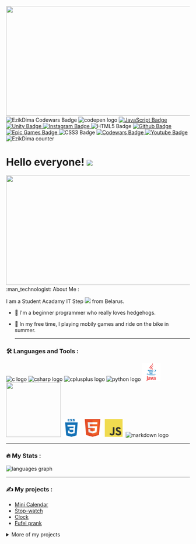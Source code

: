 <div align="center">
<img src="https://media1.giphy.com/media/v1.Y2lkPTc5MGI3NjExMTdnZnlpZ2E5N21rbzl1YWc0czlveW9pdnhqdjdxbjdseHR0ZW0zYiZlcD12MV9pbnRlcm5hbF9naWZfYnlfaWQmY3Q9Zw/zOvBKUUEERdNm/giphy.gif" width="600" height="300"/>
</div>
   <div id="badges">
   <img src="https://www.codewars.com/users/Student2009/badges/large" alt="EzikDima Codewars Badge"/>
   <img src="https://img.shields.io/static/v1?message=Codepen&logo=codepen&label=&color=000000&logoColor=white&labelColor=&style=for-the-badge" alt="codepen logo"  />
   <a href="">
   <img src="https://img.shields.io/badge/JavaScript-F7DF1E.svg?style=for-the-badge&logo=JavaScript&logoColor=black" alt="JavaScript Badge"/>
  <img src="https://img.shields.io/badge/Unity-FFFFFF.svg?style=for-the-badge&logo=Unity&logoColor=black" alt="Unity Badge"/>
  <a href="https://media.zenfs.com/en/augustman_my_848/bef60c8c6c0366a8b8eb096de9077744">
    <img src="https://img.shields.io/badge/Instagram-E4405F.svg?style=for-the-badge&logo=Instagram&logoColor=white" alt="Instagram Badge"/>
  </a>   
    <img src="https://img.shields.io/badge/HTML5-E34F26.svg?style=for-the-badge&logo=HTML5&logoColor=white" alt="HTML5 Badge"/>
  <a href="https://github.com/EzikDima">
    <img src="https://img.shields.io/badge/GitHub-181717.svg?style=for-the-badge&logo=GitHub&logoColor=white" alt="Github Badge"/>
  </a>
  <a href="https://store.epicgames.com/u/a16b212311a14bfeb771cb2e7e266275">
    <img src="https://img.shields.io/badge/Epic%20Games-313131.svg?style=for-the-badge&logo=Epic-Games&logoColor=white" alt="Epic Games Badge"/>
  </a>
    <img src="https://img.shields.io/badge/CSS3-1572B6.svg?style=for-the-badge&logo=CSS3&logoColor=white" alt="CSS3 Badge"/>
  <a href="https://www.codewars.com/users/EzikDima">
    <img src="https://img.shields.io/badge/Codewars-B1361E.svg?style=for-the-badge&logo=Codewars&logoColor=white" alt="Codewars Badge"/>
  </a>
  <a href="https://www.tubefilter.com/wp-content/uploads/2019/07/youtube-creators-competition.jpg">
    <img src="https://img.shields.io/badge/YouTube-red?style=for-the-badge&logo=youtube&logoColor=white" alt="Youtube Badge"/>
  </a>
</div>
<img src="https://komarev.com/ghpvc/?username=EzikDima&style=flat-square&color=blue" alt="EzikDima counter"/>
<h1>
 Hello everyone! 
  <img src="https://media.giphy.com/media/hvRJCLFzcasrR4ia7z/giphy.gif" width="30px"/>
</h1>
<div align="center">
  <img src="https://media.giphy.com/media/dWesBcTLavkZuG35MI/giphy.gif" width="600" height="300"/>
</div>
 :man_technologist: About Me :

I am a Student Acadamy  IT Step <img src="https://media.giphy.com/media/WUlplcMpOCEmTGBtBW/giphy.gif" width="30"> from Belarus.
- :hedgehog: I'm a beginner programmer who really loves hedgehogs.
- :bicyclist: In my free time, I playing mobily games and ride on the bike in summer.

  ---

### :hammer_and_wrench: Languages and Tools :

<div>
  <img src="https://cdn.jsdelivr.net/gh/devicons/devicon/icons/c/c-original.svg" width="50" height="50" alt="c logo"/>
  <img src="https://cdn.jsdelivr.net/gh/devicons/devicon/icons/csharp/csharp-original.svg" width="50" height="50" alt="csharp logo"  />
  <img src="https://cdn.jsdelivr.net/gh/devicons/devicon/icons/cplusplus/cplusplus-original.svg" width="50" height="50" alt="cplusplus logo"  />
  <img src="https://cdn.jsdelivr.net/gh/devicons/devicon/icons/python/python-original.svg" width="50" height="50" alt="python logo"  />
  <img src="https://github.com/devicons/devicon/blob/master/icons/java/java-original-wordmark.svg" title="Java" alt="Java" width="50" height="50"/>&nbsp;
  <img height="150" width="150" src="https://media3.giphy.com/media/PTBVMsYIOB0SBP4MVe/giphy.webp?cid=ecf05e47zbawqhe07l654s519q6n7wqxcslwru04at5nuglp&ep=v1_gifs_search&rid=giphy.webp&ct=g"/>
  <img src="https://github.com/devicons/devicon/blob/master/icons/css3/css3-plain-wordmark.svg"  title="CSS3" alt="CSS" width="50" height="50"/>&nbsp;
  <img src="https://github.com/devicons/devicon/blob/master/icons/html5/html5-original.svg" title="HTML5" alt="HTML" width="50" height="50"/>&nbsp;
  <img src="https://github.com/devicons/devicon/blob/master/icons/javascript/javascript-original.svg" title="JavaScript" alt="JavaScript" width="50" height="50"/>&nbsp;
  <img src="https://cdn.jsdelivr.net/gh/devicons/devicon/icons/markdown/markdown-original.svg" height="50" width="50" alt="markdown logo"  />
</div>

---

### :fire: My Stats :
<div justify-content: center;>
<img src="https://github-readme-stats.vercel.app/api/top-langs?username=EzikDima&locale=en&hide_title=false&layout=compact&card_width=320&langs_count=5&theme=dracula&hide_border=false" height="150" alt="languages graph"/>
</div>

---

### :writing_hand: My projects :
<ul>
      <li><a href= "https://ezikdima.github.io/Mini-Calendar/">Mini Calendar</a></li>
      <li><a href= "https://ezikdima.github.io/Stopwatch/">Stop-watch</a></li>
      <li><a href= "https://ezikdima.github.io/Clock/">Clock</a></li>
      <li><a href= "https://ezikdima.github.io/FUFELMEM/">Fufel prank</a></li>
</ul>
<details>
<summary>More of my projects</summary>
<ul>
      <li><a href= "https://ezikdima.github.io/Task-list/">Task list</a></li>
      <li><a href= "https://ezikdima.github.io/Relax-player/">Relax player</a></li>
      <li><a href= "https://ezikdima.github.io/Fluppy-Bird/">Flappy-Bird(Only PC)(P.s. To play, press the space bar) </a></li>
      <li><a href= "https://ezikdima.github.io/converter-money/">Convert money</a></li>
      <li><a href= "https://ezikdima.github.io/Virtualkey/">Virtual Keybord(Only PC)</a></li>
      <li><a href= "https://ezikdima.github.io/Calculator/">Virtual Calculator</a></li>
      <li><a href= "https://ezikdima.github.io/Weatherapp/">Weather app</a></li>
      <li><a href= "https://ezikdima.github.io/Converter/">Voice Converter(Only PC)</a></li>
      <li><a href= "https://ezikdima.github.io/Search-image-gallery/">Image Gallery</a></li>
      <li><a href= "https://ezikdima.github.io/Country/">Country</a></li>
</ul>
</details>


